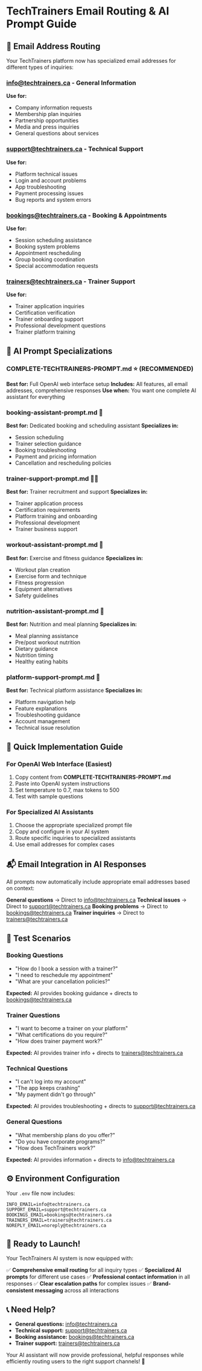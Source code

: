 # TechTrainers Email Routing & AI Prompt Guide

## 📧 Email Address Routing

Your TechTrainers platform now has specialized email addresses for different types of inquiries:

### **info@techtrainers.ca** - General Information

**Use for:**

- Company information requests
- Membership plan inquiries
- Partnership opportunities
- Media and press inquiries
- General questions about services

### **support@techtrainers.ca** - Technical Support

**Use for:**

- Platform technical issues
- Login and account problems
- App troubleshooting
- Payment processing issues
- Bug reports and system errors

### **bookings@techtrainers.ca** - Booking & Appointments

**Use for:**

- Session scheduling assistance
- Booking system problems
- Appointment rescheduling
- Group booking coordination
- Special accommodation requests

### **trainers@techtrainers.ca** - Trainer Support

**Use for:**

- Trainer application inquiries
- Certification verification
- Trainer onboarding support
- Professional development questions
- Trainer platform training

## 🤖 AI Prompt Specializations

### **COMPLETE-TECHTRAINERS-PROMPT.md** ⭐ (RECOMMENDED)

**Best for:** Full OpenAI web interface setup
**Includes:** All features, all email addresses, comprehensive responses
**Use when:** You want one complete AI assistant for everything

### **booking-assistant-prompt.md** 📅

**Best for:** Dedicated booking and scheduling assistant
**Specializes in:**

- Session scheduling
- Trainer selection guidance
- Booking troubleshooting
- Payment and pricing information
- Cancellation and rescheduling policies

### **trainer-support-prompt.md** 👨‍💼

**Best for:** Trainer recruitment and support
**Specializes in:**

- Trainer application process
- Certification requirements
- Platform training and onboarding
- Professional development
- Trainer business support

### **workout-assistant-prompt.md** 💪

**Best for:** Exercise and fitness guidance
**Specializes in:**

- Workout plan creation
- Exercise form and technique
- Fitness progression
- Equipment alternatives
- Safety guidelines

### **nutrition-assistant-prompt.md** 🥗

**Best for:** Nutrition and meal planning
**Specializes in:**

- Meal planning assistance
- Pre/post workout nutrition
- Dietary guidance
- Nutrition timing
- Healthy eating habits

### **platform-support-prompt.md** 🔧

**Best for:** Technical platform assistance
**Specializes in:**

- Platform navigation help
- Feature explanations
- Troubleshooting guidance
- Account management
- Technical issue resolution

## 🎯 Quick Implementation Guide

### For OpenAI Web Interface (Easiest)

1. Copy content from **COMPLETE-TECHTRAINERS-PROMPT.md**
2. Paste into OpenAI system instructions
3. Set temperature to 0.7, max tokens to 500
4. Test with sample questions

### For Specialized AI Assistants

1. Choose the appropriate specialized prompt file
2. Copy and configure in your AI system
3. Route specific inquiries to specialized assistants
4. Use email addresses for complex cases

## 📬 Email Integration in AI Responses

All prompts now automatically include appropriate email addresses based on context:

**General questions** → Direct to info@techtrainers.ca
**Technical issues** → Direct to support@techtrainers.ca
**Booking problems** → Direct to bookings@techtrainers.ca
**Trainer inquiries** → Direct to trainers@techtrainers.ca

## 🧪 Test Scenarios

### Booking Questions

- "How do I book a session with a trainer?"
- "I need to reschedule my appointment"
- "What are your cancellation policies?"

**Expected:** AI provides booking guidance + directs to bookings@techtrainers.ca

### Trainer Questions

- "I want to become a trainer on your platform"
- "What certifications do you require?"
- "How does trainer payment work?"

**Expected:** AI provides trainer info + directs to trainers@techtrainers.ca

### Technical Questions

- "I can't log into my account"
- "The app keeps crashing"
- "My payment didn't go through"

**Expected:** AI provides troubleshooting + directs to support@techtrainers.ca

### General Questions

- "What membership plans do you offer?"
- "Do you have corporate programs?"
- "How does TechTrainers work?"

**Expected:** AI provides information + directs to info@techtrainers.ca

## ⚙️ Environment Configuration

Your `.env` file now includes:

```env
INFO_EMAIL=info@techtrainers.ca
SUPPORT_EMAIL=support@techtrainers.ca
BOOKINGS_EMAIL=bookings@techtrainers.ca
TRAINERS_EMAIL=trainers@techtrainers.ca
NOREPLY_EMAIL=noreply@techtrainers.ca
```

## 🚀 Ready to Launch!

Your TechTrainers AI system is now equipped with:

✅ **Comprehensive email routing** for all inquiry types
✅ **Specialized AI prompts** for different use cases
✅ **Professional contact information** in all responses
✅ **Clear escalation paths** for complex issues
✅ **Brand-consistent messaging** across all interactions

## 📞 Need Help?

- **General questions:** info@techtrainers.ca
- **Technical support:** support@techtrainers.ca
- **Booking assistance:** bookings@techtrainers.ca
- **Trainer support:** trainers@techtrainers.ca

Your AI assistant will now provide professional, helpful responses while efficiently routing users to the right support channels! 🎯

